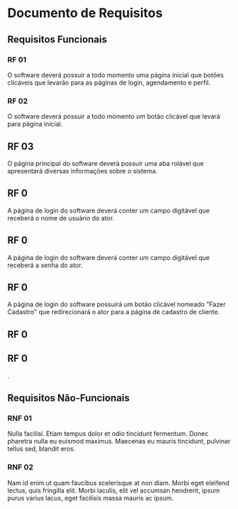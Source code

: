 # Documento de Requisitos

## Requisitos Funcionais

### RF 01

O software deverá possuir a todo momento uma página inicial que botões clícáveis que levarão para as páginas de login, agendamento e perfil.

### RF 02

O software deverá possuir a todo momento um botão clicável que levará para página inicial.

## RF 03

O página principal do software deverá possuir uma aba rolável que apresentará diversas informações sobre o sistema.

## RF 0

A página de login do software deverá conter um campo digitável que receberá o nome de usuário do ator.

## RF 0

A página de login do software deverá conter um campo digitável que receberá a senha do ator.

## RF 0

A página de login do software possuirá um botão clicável nomeado "Fazer Cadastro" que redirecionará o ator para a página de cadastro de cliente.

## RF 0



## RF 0

.

 
## Requisitos Não-Funcionais

### RNF 01

Nulla facilisi. Etiam tempus dolor et odio tincidunt fermentum. Donec pharetra nulla eu euismod maximus. Maecenas eu mauris tincidunt, pulvinar tellus sed, blandit eros.

### RNF 02

Nam id enim ut quam faucibus scelerisque at non diam. Morbi eget eleifend lectus, quis fringilla elit. Morbi iaculis, elit vel accumsan hendrerit, ipsum purus varius lacus, eget facilisis massa mauris ac ipsum.